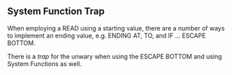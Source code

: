 ## System Function Trap

When employing a READ using a starting value, there are a number of ways to implement an ending value, e.g. ENDING AT, TO, and IF ... ESCAPE BOTTOM.  

There is a *trap* for the unwary when using the ESCAPE BOTTOM and using System Functions as well.

